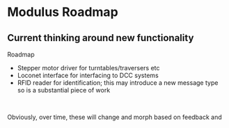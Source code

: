 <h1>Modulus Roadmap</h1>
<h2>Current thinking around new functionality</h2>
<p>
Roadmap</p>
<ul>
  <li> Stepper motor driver for turntables/traversers etc</li>
  <li> Loconet interface for interfacing to DCC systems</li>
  <li> RFID reader for identification; this may introduce a new message type so is a substantial piece of work</li>
</ul>
<br />
<p>Obviously, over time, these will change and morph based on feedback and </p>